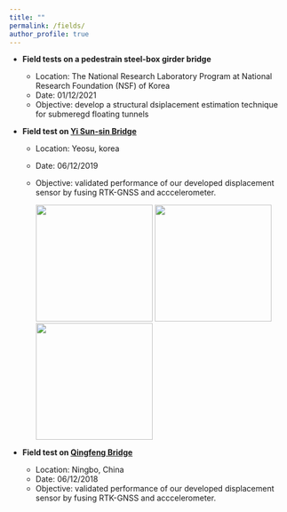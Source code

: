 ```yaml
---
title: ""
permalink: /fields/
author_profile: true
---
```



* **Field tests on a pedestrain steel-box girder bridge**
  * Location: The National Research Laboratory Program at National Research Foundation (NSF) of Korea 
  * Date: 01/12/2021 
  * Objective: develop a structural dsiplacement estimation technique for submeregd floating tunnels

* **Field test on [Yi Sun-sin Bridge](https://en.wikipedia.org/wiki/Yi_Sun-sin_Bridge)**
  * Location: Yeosu, korea 
  * Date: 06/12/2019
  * Objective: validated performance of our developed displacement sensor by fusing RTK-GNSS and acccelerometer.
  
    <img src="https://i.loli.net/2021/10/01/apq7jZyrQ18cXM3.jpg" width="210">
    <img src="https://i.loli.net/2021/10/01/2YZQD4kvpKaflh3.jpg" width="210">
    <img src="https://i.loli.net/2021/10/01/pud4zIv5YnQXlec.jpg" width="210">
* **Field test on [Qingfeng Bridge](https://structurae.net/en/structures/qingfeng-bridge-2008-ningbo)**
  * Location: Ningbo, China 
  * Date: 06/12/2018
  * Objective: validated performance of our developed displacement sensor by fusing RTK-GNSS and acccelerometer.

